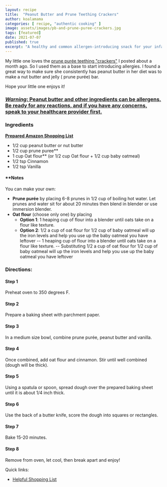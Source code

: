 ```yaml
---
layout: recipe
title:  "Peanut Butter and Prune Teething Crackers"
author: koalamama
categories: [ recipe, "authentic cooking" ]
image: assets/images/pb-and-prune-puree-crackers.jpg
tags: [featured]
date: 2021-07-07
published: true
excerpt: "A healthy and common allergen-introducing snack for your infant having teething pains."
---
```


My little one loves the <a href="{{site.baseurl}}/prune-puree-teething-crackers">prune purée teething "crackers"</a> I posted about a month ago. So I used them as a base to start introducing allergies.  I found a great way to make sure she consistently has peanut butter in her diet was to make a nut butter and jelly ( prune purée) bar. 

Hope your little one enjoys it! 


### <u>*Warning*: Peanut butter and other ingredients can be allergens. Be ready for any reactions, and if you have any concerns, speak to your healthcare provider first.</u>

### Ingredients

**<a target="_blank" href="https://www.amazon.com/hz/wishlist/ls/K004PTRQ6BJP?leftNavSection=Shopping&linkCode=ll2&tag=koalaco-20&linkId=9d7466c26bf11fd9301bc28a952fb5cf&language=en_US&ref_=as_li_ss_tl"><u>Prepared Amazon Shopping List</u></a>**

- 1/2 cup peanut butter or nut butter
- 1/2 cup prune puree**
- 1 cup Oat flour** (or 1/2 cup Oat flour + 1/2 cup baby oatmeal)
- 1/2 tsp Cinnamon
- 1/2 tsp Vanilla


#### **Notes
You can make your own:

- **Prune purée** by placing 6-8 prunes in 1/2 cup of boiling hot water. Let prunes and water sit for about 20 minutes then blend in blender or use immersion blender. 
- **Oat flour** (choose only one) by placing 
    * **Option 1**: 1 heaping cup of flour into a blender until oats take on a flour like texture. 
    * **Option 2**: 1/2 a cup of oat flour for 1/2 cup of baby oatmeal will up the iron levels and help you use up the baby oatmeal you have leftover 
-- 1 heaping cup of flour into a blender until oats take on a flour like texture. 
-- Substituting 1/2 a cup of oat flour for 1/2 cup of baby oatmeal will up the iron levels and help you use up the baby oatmeal you have leftover 


### Directions: 

#### Step 1
Preheat oven to 350 degrees F. 

#### Step 2
Prepare a baking sheet with parchment paper.

#### Step 3
In a medium size bowl, combine prune purée, peanut butter and vanilla.

#### Step 4
Once combined, add oat flour and cinnamon.  Stir until well combined (dough will be thick).

#### Step 5
Using a spatula or spoon, spread dough over the prepared baking sheet until it is about 1/4 inch thick.

#### Step 6
Use the back of a butter knife, score the dough into squares or rectangles.

#### Step 7
Bake 15-20 minutes.

#### Step 8
Remove from oven, let cool, then break apart and enjoy!



Quick links: 
- <a target="_blank" href="https://www.amazon.com/hz/wishlist/ls/K004PTRQ6BJP?leftNavSection=Shopping&linkCode=ll2&tag=koalaco-20&linkId=9d7466c26bf11fd9301bc28a952fb5cf&language=en_US&ref_=as_li_ss_tl"><u>Helpful Shopping List</u></a>